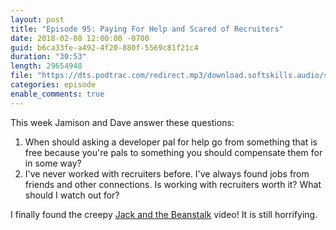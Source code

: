 ```yaml
---
layout: post
title: "Episode 95: Paying For Help and Scared of Recruiters"
date: 2018-02-08 12:00:00 -0700
guid: b6ca33fe-a492-4f20-880f-5569c81f21c4
duration: "30:53"
length: 29654948
file: "https://dts.podtrac.com/redirect.mp3/download.softskills.audio/sse-095.mp3"
categories: episode
enable_comments: true
---
```


This week Jamison and Dave answer these questions:

1. When should asking a developer pal for help go from something that is free because you're pals to something you should compensate them for in some way?
2. I've never worked with recruiters before. I've always found jobs from friends and other connections. Is working with recruiters worth it? What should I watch out for?

I finally found the creepy [Jack and the Beanstalk](https://www.youtube.com/watch?v=KqEVYbPw9lI) video! It is still horrifying.
